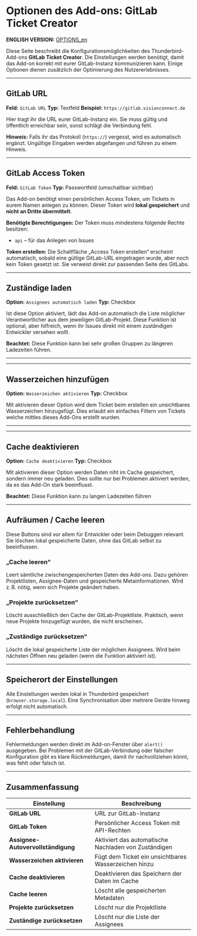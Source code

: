 # Optionen des Add-ons: GitLab Ticket Creator

**ENGLISH VERSION:** [OPTIONS_en](./OPTIONS_en.md)

Diese Seite beschreibt die Konfigurationsmöglichkeiten des Thunderbird-Add-ons **GitLab Ticket Creator**. Die Einstellungen werden benötigt, damit das Add-on korrekt mit eurer GitLab-Instanz kommunizieren kann. Einige Optionen dienen zusätzlich der Optimierung des Nutzererlebnisses.

---

## GitLab URL

**Feld:** `GitLab URL`
**Typ:** Textfeld
**Beispiel:** `https://gitlab.visionconnect.de`

Hier tragt ihr die URL eurer GitLab-Instanz ein. Sie muss gültig und öffentlich erreichbar sein, sonst schlägt die Verbindung fehl.

**Hinweis:**
Falls ihr das Protokoll (`https://`) vergesst, wird es automatisch ergänzt. Ungültige Eingaben werden abgefangen und führen zu einem Hinweis.

---

## GitLab Access Token

**Feld:** `GitLab Token`
**Typ:** Passwortfeld (umschaltbar sichtbar)

Das Add-on benötigt einen persönlichen Access Token, um Tickets in eurem Namen anlegen zu können. Dieser Token wird **lokal gespeichert** und **nicht an Dritte übermittelt**.

**Benötigte Berechtigungen:**
Der Token muss mindestens folgende Rechte besitzen:

* `api` – für das Anlegen von Issues

**Token erstellen:**
Die Schaltfläche „Access Token erstellen“ erscheint automatisch, sobald eine gültige GitLab-URL eingetragen wurde, aber noch kein Token gesetzt ist. Sie verweist direkt zur passenden Seite des GitLabs.

---

## Zuständige laden

**Option:** `Assignees automatisch laden`
**Typ:** Checkbox

Ist diese Option aktiviert, lädt das Add-on automatisch die Liste möglicher Verantwortlicher aus dem jeweiligen GitLab-Projekt. Diese Funktion ist optional, aber hilfreich, wenn ihr Issues direkt mit einem zuständigen Entwickler versehen wollt.

**Beachtet:**
Diese Funktion kann bei sehr großen Gruppen zu längeren Ladezeiten führen.

---

---

## Wasserzeichen hinzufügen

**Option:** `Wasserzeichen aktivieren`
**Typ:** Checkbox

Mit aktivieren dieser Option wird dem Ticket beim erstellen ein unsichtbares Wasserzeichen hinzugefügt.
Dies erlaubt ein einfaches Filtern von Tickets welche mittles dieses Add-Ons erstellt wurden.

---

---

## Cache deaktivieren

**Option:** `Cache deaktivieren`
**Typ:** Checkbox

Mit aktivieren dieser Option werden Daten niht im Cache gespeichert, sondern immer neu geladen.
Dies sollte nur bei Problemen aktiviert werden, da es das Add-On stark beeinflusst.

**Beachtet:**
Diese Funktion kann zu langen Ladezeiten führen

---

## Aufräumen / Cache leeren

Diese Buttons sind vor allem für Entwickler oder beim Debuggen relevant. Sie löschen lokal gespeicherte Daten, ohne das GitLab selbst zu beeinflussen.

### „Cache leeren“

Leert sämtliche zwischengespeicherten Daten des Add-ons. Dazu gehören Projektlisten, Assignee-Daten und gespeicherte Metainformationen. Wird z. B. nötig, wenn sich Projekte geändert haben.

### „Projekte zurücksetzen“

Löscht ausschließlich den Cache der GitLab-Projektliste. Praktisch, wenn neue Projekte hinzugefügt wurden, die nicht erscheinen.

### „Zuständige zurücksetzen“

Löscht die lokal gespeicherte Liste der möglichen Assignees. Wird beim nächsten Öffnen neu geladen (wenn die Funktion aktiviert ist).

---

## Speicherort der Einstellungen

Alle Einstellungen werden lokal in Thunderbird gespeichert (`browser.storage.local`). Eine Synchronisation über mehrere Geräte hinweg erfolgt nicht automatisch.

---

## Fehlerbehandlung

Fehlermeldungen werden direkt im Add-on-Fenster über `alert()` ausgegeben. Bei Problemen mit der GitLab-Verbindung oder falscher Konfiguration gibt es klare Rückmeldungen, damit ihr nachvollziehen könnt, was fehlt oder falsch ist.

---

## Zusammenfassung

| Einstellung                        | Beschreibung                                         |
| ---------------------------------- | ---------------------------------------------------- |
| **GitLab URL**                     | URL zur GitLab-Instanz                               |
| **GitLab Token**                   | Persönlicher Access Token mit API-Rechten            |
| **Assignee-Autovervollständigung** | Aktiviert das automatische Nachladen von Zuständigen |
| **Wasserzeichen aktivieren**       | Fügt dem Ticket ein unsichtbares Wasserzeichen hinzu |
| **Cache deaktivieren**             | Deaktivieren das Speichern der Daten im Cache        |
| **Cache leeren**                   | Löscht alle gespeicherten Metadaten                  |
| **Projekte zurücksetzen**          | Löscht nur die Projektliste                          |
| **Zuständige zurücksetzen**        | Löscht nur die Liste der Assignees                   |

